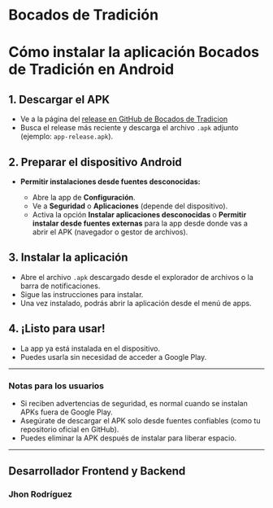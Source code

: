 # Bocados de Tradición

# Cómo instalar la aplicación Bocados de Tradición en Android

## 1. Descargar el APK

* Ve a la página del [release en GitHub de Bocados de Tradicion](https://github.com/Jhon-Rodriguez20/sazon_urbano/releases/tag/v1.0.0)
* Busca el release más reciente y descarga el archivo `.apk` adjunto (ejemplo: `app-release.apk`).

## 2. Preparar el dispositivo Android

* **Permitir instalaciones desde fuentes desconocidas:**

  * Abre la app de **Configuración**.
  * Ve a **Seguridad** o **Aplicaciones** (depende del dispositivo).
  * Activa la opción **Instalar aplicaciones desconocidas** o **Permitir instalar desde fuentes externas** para la app desde donde vas a abrir el APK (navegador o gestor de archivos).

## 3. Instalar la aplicación

* Abre el archivo `.apk` descargado desde el explorador de archivos o la barra de notificaciones.
* Sigue las instrucciones para instalar.
* Una vez instalado, podrás abrir la aplicación desde el menú de apps.

## 4. ¡Listo para usar!

* La app ya está instalada en el dispositivo.
* Puedes usarla sin necesidad de acceder a Google Play.

---

### Notas para los usuarios

* Si reciben advertencias de seguridad, es normal cuando se instalan APKs fuera de Google Play.
* Asegúrate de descargar el APK solo desde fuentes confiables (como tu repositorio oficial en GitHub).
* Puedes eliminar la APK después de instalar para liberar espacio.

---

## Desarrollador Frontend y Backend

### Jhon Rodríguez